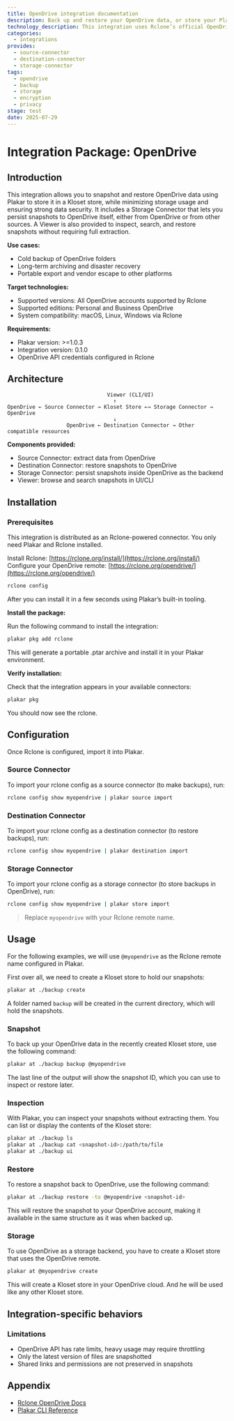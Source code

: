 ```yaml
---
title: OpenDrive integration documentation
description: Back up and restore your OpenDrive data, or store your Plakar backups on OpenDrive, using the Rclone integration.
technology_description: This integration uses Rclone’s official OpenDrive remote to connect Plakar to your OpenDrive account securely and efficiently.
categories:
  - integrations
provides:
  - source-connector
  - destination-connector
  - storage-connector
tags:
  - opendrive
  - backup
  - storage
  - encryption
  - privacy
stage: test
date: 2025-07-29
---
```


# Integration Package: OpenDrive

## Introduction

This integration allows you to snapshot and restore OpenDrive data using Plakar to store it in a Kloset store, while minimizing storage usage and ensuring strong data security.
It includes a Storage Connector that lets you persist snapshots to OpenDrive itself, either from OpenDrive or from other sources.
A Viewer is also provided to inspect, search, and restore snapshots without requiring full extraction.

**Use cases:**

* Cold backup of OpenDrive folders
* Long-term archiving and disaster recovery
* Portable export and vendor escape to other platforms

**Target technologies:**

* Supported versions: All OpenDrive accounts supported by Rclone
* Supported editions: Personal and Business OpenDrive
* System compatibility: macOS, Linux, Windows via Rclone

**Requirements:**

* Plakar version: >=1.0.3
* Integration version: 0.1.0
* OpenDrive API credentials configured in Rclone

## Architecture

```
                                Viewer (CLI/UI)
                                  ↑
OpenDrive ← Source Connector → Kloset Store ←→ Storage Connector → OpenDrive
                                  ↓
                   OpenDrive ← Destination Connector → Other compatible resources
```

**Components provided:**

* Source Connector: extract data from OpenDrive
* Destination Connector: restore snapshots to OpenDrive
* Storage Connector: persist snapshots inside OpenDrive as the backend
* Viewer: browse and search snapshots in UI/CLI

## Installation

### Prerequisites 

This integration is distributed as an Rclone-powered connector.
You only need Plakar and Rclone installed.

Install Rclone: [https://rclone.org/install/](https://rclone.org/install/)
Configure your OpenDrive remote: [https://rclone.org/opendrive/](https://rclone.org/opendrive/)

```bash
rclone config
```

After you can install it in a few seconds using Plakar’s built-in tooling.

**Install the package:**

Run the following command to install the integration:

```bash
plakar pkg add rclone
```

This will generate a portable .ptar archive and install it in your Plakar environment.

**Verify installation:**

Check that the integration appears in your available connectors:

```bash
plakar pkg
```

You should now see the rclone.

## Configuration

Once Rclone is configured, import it into Plakar.

### Source Connector

To import your rclone config as a source connector (to make backups), run:

```bash
rclone config show myopendrive | plakar source import
```

### Destination Connector

To import your rclone config as a destination connector (to restore backups), run:

```bash
rclone config show myopendrive | plakar destination import
```

### Storage Connector

To import your rclone config as a storage connector (to store backups in OpenDrive), run:

```bash
rclone config show myopendrive | plakar store import
```

> Replace `myopendrive` with your Rclone remote name.

## Usage

For the following examples, we will use `@myopendrive` as the Rclone remote name configured in Plakar.

First over all, we need to create a Kloset store to hold our snapshots:

```bash
plakar at ./backup create
```

A folder named `backup` will be created in the current directory, which will hold the snapshots.

### Snapshot

To back up your OpenDrive data in the recently created Kloset store, use the following command:

```bash
plakar at ./backup backup @myopendrive
```

The last line of the output will show the snapshot ID, which you can use to inspect or restore later.

### Inspection

With Plakar, you can inspect your snapshots without extracting them.
You can list or display the contents of the Kloset store:

```bash
plakar at ./backup ls
plakar at ./backup cat <snapshot-id>:/path/to/file
plakar at ./backup ui
```

### Restore

To restore a snapshot back to OpenDrive, use the following command:

```bash
plakar at ./backup restore -to @myopendrive <snapshot-id>
```

This will restore the snapshot to your OpenDrive account, making it available in the same structure as it was when backed up.

### Storage

To use OpenDrive as a storage backend, you have to create a Kloset store that uses the OpenDrive remote.

```bash
plakar at @myopendrive create
```

This will create a Kloset store in your OpenDrive cloud. And he will be used like any other Kloset store.

## Integration-specific behaviors

### Limitations

* OpenDrive API has rate limits, heavy usage may require throttling
* Only the latest version of files are snapshotted
* Shared links and permissions are not preserved in snapshots

## Appendix

* [Rclone OpenDrive Docs](https://rclone.org/opendrive/)
* [Plakar CLI Reference](/docs/main)
